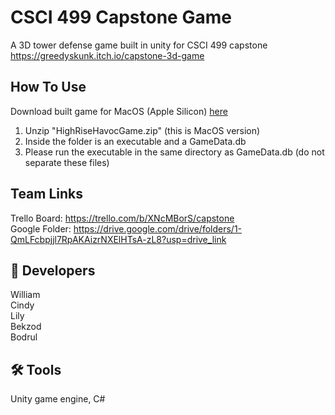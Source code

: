 
# CSCI 499 Capstone Game
A 3D tower defense game built in unity for CSCI 499 capstone
https://greedyskunk.itch.io/capstone-3d-game  

## How To Use
Download built game for MacOS (Apple Silicon) [here](https://drive.google.com/file/d/1Jxx8m9xgGQQtIv4OzMTZGu60uy6MvdvO/view?usp=sharing)
1) Unzip "HighRiseHavocGame.zip" (this is MacOS version)  
2) Inside the folder is an executable and a GameData.db  
3) Please run the executable in the same directory as GameData.db (do not separate these files)  

## Team Links
Trello Board: https://trello.com/b/XNcMBorS/capstone  
Google Folder: https://drive.google.com/drive/folders/1-QmLFcbpjjl7RpAKAizrNXElHTsA-zL8?usp=drive_link  

## 🚀 Developers
William  
Cindy  
Lily  
Bekzod  
Bodrul  

## 🛠 Tools
Unity game engine, C#


